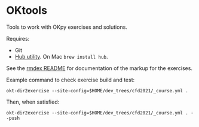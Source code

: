 # OKtools

Tools to work with OKpy exercises and solutions.

Requires:

* Git
* [Hub utility](https://hub.github.com).  On Mac `brew install hub`.

See the [rmdex README](https://github.com/matthew-brett/rmdex) for
documentation of the markup for the exercises.

Example command to check exercise build and test:

```
okt-dir2exercise --site-config=$HOME/dev_trees/cfd2021/_course.yml .
```

Then, when satisfied:

```
okt-dir2exercise --site-config=$HOME/dev_trees/cfd2021/_course.yml . --push
```
